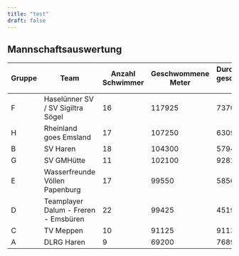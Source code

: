 ```yaml
---
title: "test"
draft: false
---
```


<!-- ![24h Schwimmen Plakat 2022](/images/uploads/24h-schwimmen/24h-schwimmen-plakat-2022.jpeg) -->

## Mannschaftsauswertung

| Gruppe | Team                                 | Anzahl Schwimmer | Geschwommene Meter | Durchschnittlich geschwommene Meter |
| ------ | ------------------------------------ | ---------------- | ------------------ | ----------------------------------- |
| F      | Haselünner SV / SV Sigiltra Sögel    | 16               | 117925             | 7370                                |
| H      | Rheinland goes Emsland               | 17               | 107250             | 6309                                |
| B      | SV Haren                             | 18               | 104300             | 5794                                |
| G      | SV GMHütte                           | 11               | 102100             | 9282                                |
| E      | Wasserfreunde Völlen Papenburg       | 17               | 99550              | 5856                                |
| D      | Teamplayer Dalum - Freren - Emsbüren | 22               | 99425              | 4519                                |
| C      | TV Meppen                            | 10               | 91125              | 9113                                |
| A      | DLRG Haren                           | 9                | 69200              | 7689                                |
